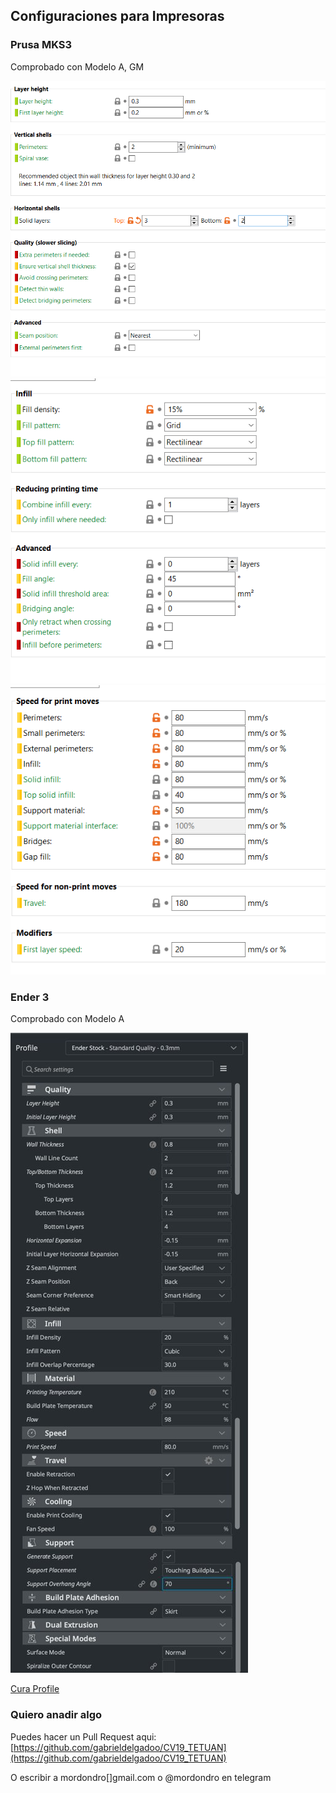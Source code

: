 ## Configuraciones para Impresoras

### Prusa MKS3

Comprobado con Modelo A, GM

![](configs/Prusa_MKS3/1.png)
![](configs/Prusa_MKS3/2.png)
![](configs/Prusa_MKS3/3.png)

### Ender 3

Comprobado con Modelo A

![](configs/Ender3/1_Modelo_A.jpg)

[Cura Profile](configs/Ender3/Ender_Stock.curaprofile)


### Quiero anadir algo

Puedes hacer un Pull Request aqui: [https://github.com/gabrieldelgadoo/CV19_TETUAN](https://github.com/gabrieldelgadoo/CV19_TETUAN)

O escribir a mordondro[]gmail.com o @mordondro en telegram